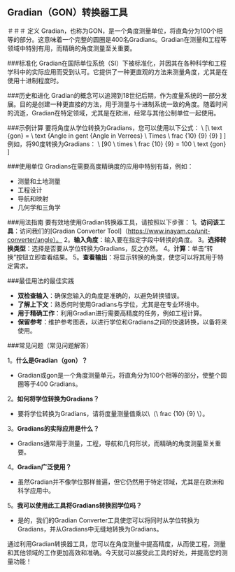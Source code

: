 ## Gradian（GON）转换器工具

＃＃＃ 定义
Gradian，也称为GON，是一个角度测量单位，将直角分为100个相等的部分。这意味着一个完整的圆圈是400名Gradians。Gradian在测量和工程等领域中特别有用，而精确的角度测量至关重要。

###标准化
Gradian在国际单位系统（SI）下被标准化，并因其在各种科学和工程学科中的实际应用而受到认可。它提供了一种更直观的方法来测量角度，尤其是在使用十进制程度时。

###历史和进化
Gradian的概念可以追溯到18世纪后期，作为度量系统的一部分发展。目的是创建一种更直接的方法，用于测量与十进制系统一致的角度。随着时间的流逝，Gradian在特定领域，尤其是在欧洲，经常与其他公制单位一起使用。

###示例计算
要将角度从学位转换为Gradians，您可以使用以下公式：
\ [\ text {gon} = \ text {Angle in gent {Angle in Verrees} \ Times \ frac {10} {9} {9} \] \]
例如，将90度转换为Gradians：
\ [90 \ times \ frac {10} {9} = 100 \ text {gon} \]

###使用单位
Gradians在需要高度精确度的应用中特别有益，例如：
- 测量和土地测量
- 工程设计
- 导航和映射
- 几何学和三角学

###用法指南
要有效地使用Gradian转换器工具，请按照以下步骤：
1。**访问该工具**：访问我们的[Gradian Converter Tool]（https://www.inayam.co/unit-converter/angle）。
2。**输入角度**：输入要在指定字段中转换的角度。
3。**选择转换类型**：选择是否要从学位转换为Gradians，反之亦然。
4。**计算**：单击“转换”按钮立即查看结果。
5。**查看输出**：将显示转换的角度，使您可以将其用于特定需求。

###最佳用法的最佳实践
- **双检查输入**：确保您输入的角度是准确的，以避免转换错误。
- **了解上下文**：熟悉何时使用Gradians与学位，尤其是在专业环境中。
- **用于精确工作**：利用Gradian进行需要高精度的任务，例如工程计算。
- **保留参考**：维护参考图表，以进行学位和Gradians之间的快速转换，以备将来使用。

###常见问题（常见问题解答）

1。**什么是Gradian（gon）？**
-  Gradian或gon是一个角度测量单元，将直角分为100个相等的部分，使整个圆圈等于400 Gradians。

2。**如何将学位转换为Gradians？**
- 要将学位转换为Gradians，请将度量测量值乘以\（\ frac {10} {9} \）。

3。**Gradians的实际应用是什么？**
-  Gradians通常用于测量，工程，导航和几何形状，而精确的角度测量至关重要。

4。**Gradian广泛使用？**
- 虽然Gradian并不像学位那样普遍，但它仍然用于特定领域，尤其是在欧洲和科学应用中。

5。**我可以使用此工具将Gradians转换回学位吗？**
- 是的，我们的Gradian Converter工具使您可以将同时从学位转换为Gradians，并从Gradians中无缝地转换为Gradians。

通过利用Gradian转换器工具，您可以在角度测量中提高精度，从而使工程，测量和其他领域的工作更加高效和准确。今天就可以接受此工具的好处，并提高您的测量功能！